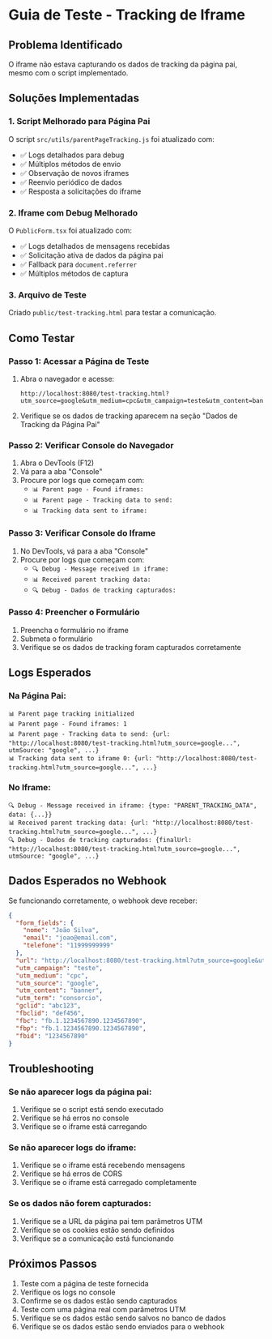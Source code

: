 # Guia de Teste - Tracking de Iframe

## Problema Identificado

O iframe não estava capturando os dados de tracking da página pai, mesmo com o script implementado.

## Soluções Implementadas

### 1. Script Melhorado para Página Pai

O script `src/utils/parentPageTracking.js` foi atualizado com:
- ✅ Logs detalhados para debug
- ✅ Múltiplos métodos de envio
- ✅ Observação de novos iframes
- ✅ Reenvio periódico de dados
- ✅ Resposta a solicitações do iframe

### 2. Iframe com Debug Melhorado

O `PublicForm.tsx` foi atualizado com:
- ✅ Logs detalhados de mensagens recebidas
- ✅ Solicitação ativa de dados da página pai
- ✅ Fallback para `document.referrer`
- ✅ Múltiplos métodos de captura

### 3. Arquivo de Teste

Criado `public/test-tracking.html` para testar a comunicação.

## Como Testar

### Passo 1: Acessar a Página de Teste

1. Abra o navegador e acesse:
   ```
   http://localhost:8080/test-tracking.html?utm_source=google&utm_medium=cpc&utm_campaign=teste&utm_content=banner&utm_term=consorcio&gclid=abc123&fbclid=def456
   ```

2. Verifique se os dados de tracking aparecem na seção "Dados de Tracking da Página Pai"

### Passo 2: Verificar Console do Navegador

1. Abra o DevTools (F12)
2. Vá para a aba "Console"
3. Procure por logs que começam com:
   - `📊 Parent page - Found iframes:`
   - `📊 Parent page - Tracking data to send:`
   - `📊 Tracking data sent to iframe:`

### Passo 3: Verificar Console do Iframe

1. No DevTools, vá para a aba "Console"
2. Procure por logs que começam com:
   - `🔍 Debug - Message received in iframe:`
   - `📊 Received parent tracking data:`
   - `🔍 Debug - Dados de tracking capturados:`

### Passo 4: Preencher o Formulário

1. Preencha o formulário no iframe
2. Submeta o formulário
3. Verifique se os dados de tracking foram capturados corretamente

## Logs Esperados

### Na Página Pai:
```
📊 Parent page tracking initialized
📊 Parent page - Found iframes: 1
📊 Parent page - Tracking data to send: {url: "http://localhost:8080/test-tracking.html?utm_source=google...", utmSource: "google", ...}
📊 Tracking data sent to iframe 0: {url: "http://localhost:8080/test-tracking.html?utm_source=google...", ...}
```

### No Iframe:
```
🔍 Debug - Message received in iframe: {type: "PARENT_TRACKING_DATA", data: {...}}
📊 Received parent tracking data: {url: "http://localhost:8080/test-tracking.html?utm_source=google...", ...}
🔍 Debug - Dados de tracking capturados: {finalUrl: "http://localhost:8080/test-tracking.html?utm_source=google...", utmSource: "google", ...}
```

## Dados Esperados no Webhook

Se funcionando corretamente, o webhook deve receber:

```json
{
  "form_fields": {
    "nome": "João Silva",
    "email": "joao@email.com",
    "telefone": "11999999999"
  },
  "url": "http://localhost:8080/test-tracking.html?utm_source=google&utm_medium=cpc&utm_campaign=teste&utm_content=banner&utm_term=consorcio&gclid=abc123&fbclid=def456",
  "utm_campaign": "teste",
  "utm_medium": "cpc",
  "utm_source": "google",
  "utm_content": "banner",
  "utm_term": "consorcio",
  "gclid": "abc123",
  "fbclid": "def456",
  "fbc": "fb.1.1234567890.1234567890",
  "fbp": "fb.1.1234567890.1234567890",
  "fbid": "1234567890"
}
```

## Troubleshooting

### Se não aparecer logs da página pai:
1. Verifique se o script está sendo executado
2. Verifique se há erros no console
3. Verifique se o iframe está carregando

### Se não aparecer logs do iframe:
1. Verifique se o iframe está recebendo mensagens
2. Verifique se há erros de CORS
3. Verifique se o iframe está carregado completamente

### Se os dados não forem capturados:
1. Verifique se a URL da página pai tem parâmetros UTM
2. Verifique se os cookies estão sendo definidos
3. Verifique se a comunicação está funcionando

## Próximos Passos

1. Teste com a página de teste fornecida
2. Verifique os logs no console
3. Confirme se os dados estão sendo capturados
4. Teste com uma página real com parâmetros UTM
5. Verifique se os dados estão sendo salvos no banco de dados
6. Verifique se os dados estão sendo enviados para o webhook
